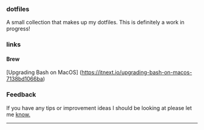 ### dotfiles
A small collection that makes up my dotfiles.
This is definitely a work in progress!

### links
#### Brew
[Upgrading Bash on MacOS] (https://itnext.io/upgrading-bash-on-macos-7138bd1066ba)

### Feedback
If you have any tips or improvement ideas I should be looking at please let me [know.](https://github.com/D1al-T0ne/Fetch-n-Scrape/issues)

---

 
